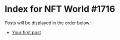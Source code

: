 # Index for NFT World #1716
Posts will be displayed in the order below:

- [Your first post](./001-first.md)

